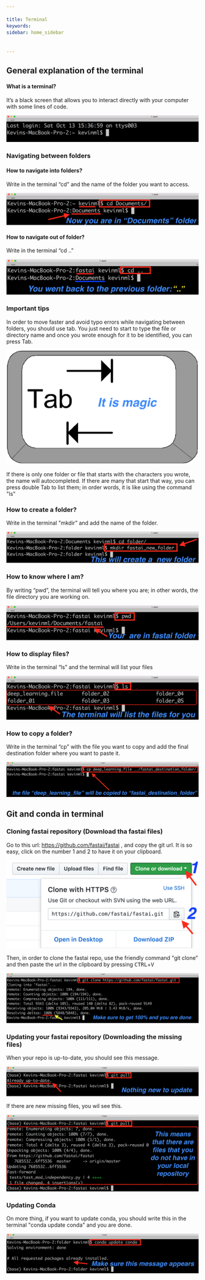 ```yaml
---

title: Terminal
keywords: 
sidebar: home_sidebar


---
```

## General explanation of the terminal

#### What is a terminal? 
It’s a black screen that allows you to interact directly with your computer with some lines of code.


![add](images/terminal_tutorial/what_is_a_terminal.png)

### Navigating between folders

#### How to navigate into folders?
Write in the terminal “cd” and the name of the folder you want to access.

![add](images/terminal_tutorial/terminal_cd_in.png)

#### How to navigate out of folder?
Write in the terminal “cd ..”

![add](images/terminal_tutorial/terminal_cd_out.png)

### Important tips

In order to move faster and avoid typo errors while navigating between folders, you should use tab. You just need to start to type the file or directory name and once you wrote enough for it to be identified, you can press Tab.

![add](images/terminal_tutorial/tab_icon.png)

If there is only one folder or file that starts with the characters you wrote, the name will autocompleted. If there are many that start that way, you can press double Tab to list them; in order words, it is like using the command "ls" 

### How to create a folder?
Write in the terminal "mkdir” and add the name of the folder.

![add](images/terminal_tutorial/terminal_mkdir.png)

### How to know where I am?
By writing “pwd”, the terminal will tell you where you are; in other words, the file directory you are working on.

![add](images/terminal_tutorial/terminal_pwd.png)

### How to display files?
Write in the terminal “ls” and the terminal will list your files 


![add](images/terminal_tutorial/terminal_ls.png)

### How to copy a folder?
Write in the terminal “cp” with the file you want to copy and add the final destination folder where you want to paste it.

![add](images/terminal_tutorial/terminal_cp.png)

## Git and conda in terminal

### Cloning fastai repository (Download tha fastai files)

Go to this url: https://github.com/fastai/fastai , and copy the git url. It is so easy, click on the number 1 and 2 to have it on your clipboard.


![add](images/terminal_tutorial/git_copy_url.png)


Then, in order to clone the fastai repo, use the friendly command "git clone” and 
then paste the url in the clipboard by pressing <kbd>CTRL</kbd>+<kbd>V</kbd>

![add](images/terminal_tutorial/git_clone_repo_.png)

### Updating your fastai repository (Downloading the missing files)

When your repo is up-to-date, you should see this message.

![add](images/terminal_tutorial/git_pull_up_to_date.png)

If there are new missing files, you wil see this.

![add](images/terminal_tutorial/git_pull_new_files.png)

### Updating Conda 

On more thing, if you want to update conda, you should write this in the terminal "conda update conda" and you are done.

![add](images/terminal_tutorial/conda_update.png)

